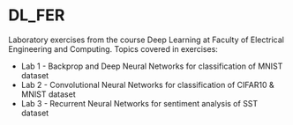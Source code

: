 # DL_FER
Laboratory exercises from the course Deep Learning at Faculty of Electrical Engineering and Computing.
Topics covered in exercises:
  - Lab 1 - Backprop and Deep Neural Networks for classification of MNIST dataset
  - Lab 2 - Convolutional Neural Networks for classification of CIFAR10 & MNIST dataset
  - Lab 3 - Recurrent Neural Networks for sentiment analysis of SST dataset
